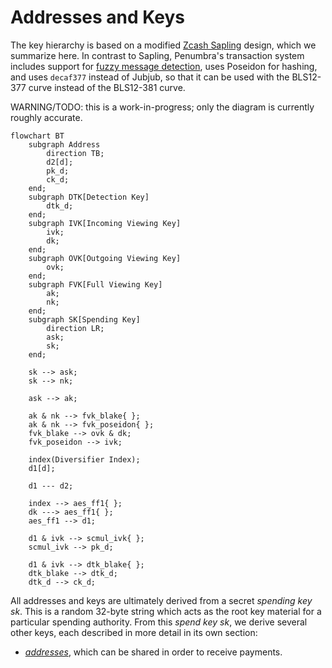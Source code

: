 # Addresses and Keys

The key hierarchy is based on a modified [Zcash Sapling](https://zips.z.cash/protocol/protocol.pdf) design,
which we summarize here.  In contrast to Sapling, Penumbra's transaction system
includes support for [fuzzy message detection](./primitives/fmd.md), uses
Poseidon for hashing, and uses `decaf377` instead of Jubjub, so that it can be
used with the BLS12-377 curve instead of the BLS12-381 curve.

WARNING/TODO: this is a work-in-progress; only the diagram is currently roughly accurate.

```mermaid
flowchart BT
    subgraph Address
        direction TB;
        d2[d];
        pk_d;
        ck_d;
    end;
    subgraph DTK[Detection Key]
        dtk_d;
    end;
    subgraph IVK[Incoming Viewing Key]
        ivk;
        dk;
    end;
    subgraph OVK[Outgoing Viewing Key]
        ovk;
    end;
    subgraph FVK[Full Viewing Key]
        ak;
        nk;
    end;
    subgraph SK[Spending Key]
        direction LR;
        ask;
        sk;
    end;

    sk --> ask;
    sk --> nk;

    ask --> ak;

    ak & nk --> fvk_blake{ };
    ak & nk --> fvk_poseidon{ };
    fvk_blake --> ovk & dk;
    fvk_poseidon --> ivk;

    index(Diversifier Index);
    d1[d];

    d1 --- d2;

    index --> aes_ff1{ };
    dk ---> aes_ff1{ };
    aes_ff1 --> d1;

    d1 & ivk --> scmul_ivk{ };
    scmul_ivk --> pk_d;

    d1 & ivk --> dtk_blake{ };
    dtk_blake --> dtk_d;
    dtk_d --> ck_d;
```

All addresses and keys are ultimately derived from a secret *spending key* $sk$.
This is a random 32-byte string which acts as the root key material for a
particular spending authority. From this *spend key* $sk$, we derive several
other keys, each described in more detail in its own section:

* [*addresses*](./addresses_keys/addresses.md), which can be shared in order to receive payments.
